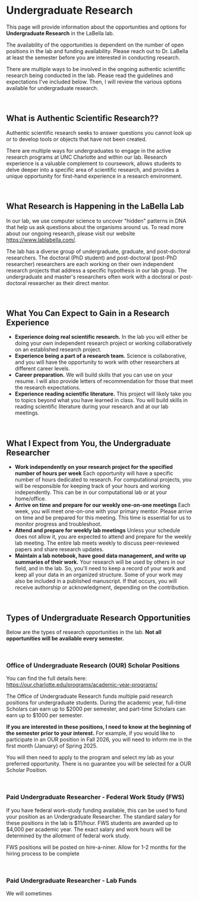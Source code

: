 # Undergraduate Research

This page will provide information about the opportunities and options for **Undergraduate Research** in the LaBella lab. 

The availability of the opportunities is dependent on the number of open positions in the lab and funding availability. Please reach out to Dr. LaBella at least the semester before you are interested in conducting research. 

There are multiple ways to be involved in the ongoing authentic scientific research being conducted in the lab. Please read the guidelines and expectations I've included below. Then, I will review the various options available for undergraduate research.

&nbsp;

## What is Authentic Scientific Research??

Authentic scientific research seeks to answer questions you cannot look up or to develop tools or objects that have not been created. 

There are multiple ways for undergraduates to engage in the active research programs at UNC Charlotte and within our lab. Research experience is a valuable complement to coursework, allows students to delve deeper into a specific area of scientific research, and provides a unique opportunity for first-hand experience in a research environment.

&nbsp;

## What Research is Happening in the LaBella Lab

In our lab, we use computer science to uncover "hidden" patterns in DNA that help us ask questions about the organisms around us. To read more about our ongoing research, please visit our website https://www.lablabella.com/. 

The lab has a diverse group of undergraduate, graduate, and post-doctoral researchers. The doctoral (PhD student) and post-doctoral (post-PhD researcher) researchers are each working on their own independent research projects that address a specific hypothesis in our lab group. The undergraduate and master's researchers often work with a doctoral or post-doctoral researcher as their direct mentor. 

&nbsp;

## What You Can Expect to Gain in a Research Experience

- **Experience doing real scientific research.** In the lab you will either be doing your own independent research project or working collaboratively on an established research project.
- **Experience being a part of a research team.** Science is collaborative, and you will have the opportunity to work with other researchers at different career levels.
- **Career preparation.** We will build skills that you can use on your resume. I will also provide letters of recommendation for those that meet the research expectations.
- **Experience reading scientific literature.** This project will likely take you to topics beyond what you have learned in class. You will build skills in reading scientific literature during your research and at our lab meetings.
  
&nbsp;

## What I Expect from You, the Undergraduate Researcher 

- **Work independently on your research project for the specified number of hours per week** Each opportunity will have a specific number of hours dedicated to research. For computational projects, you will be responsible for keeping track of your hours and working independently. This can be in our computational lab or at your home/office. 
- **Arrive on time and prepare for our weekly one-on-one meetings** Each week, you will meet one-on-one with your primary mentor. Please arrive on time and be prepared for this meeting. This time is essential for us to monitor progress and troubleshoot. 
- **Attend and prepare for weekly lab meetings** Unless your schedule does not allow it, you are expected to attend and prepare for the weekly lab meeting. The entire lab meets weekly to discuss peer-reviewed papers and share research updates. 
- **Maintain a lab notebook, have good data management, and write up summaries of their work.** Your research will be used by others in our field, and in the lab. So, you'll need to keep a record of your work and keep all your data in an organized structure. Some of your work may also be included in a published manuscript. If that occurs, you will receive authorship or acknowledgment, depending on the contribution.
  
&nbsp;

## Types of Undergraduate Research Opportunities 

Below are the types of research opportunities in the lab. **Not all opportunities will be available every semester.**

&nbsp;

### Office of Undergraduate Research (OUR) Scholar Positions 

You can find the full details here: https://our.charlotte.edu/programs/academic-year-programs/

The Office of Undergraduate Research funds multiple paid research positions for undergraduate students. 
During the academic year, full-time Scholars can earn up to $2000 per semester, and part-time Scholars can earn up to $1000 per semester.

**If you are interested in these positions, I need to know at the beginning of the semester prior to your interest.** For example, if you would like to participate in an OUR position in Fall 2026, you will need to inform me in the first month (January) of Spring 2025. 

You will then need to apply to the program and select my lab as your preferred opportunity. There is no guarantee you will be selected for a OUR Scholar Position. 

&nbsp;

### Paid Undergraduate Researcher - Federal Work Study (FWS)

If you have federal work-study funding available, this can be used to fund your position as an Undergraduate Researcher. The standard salary for these positions in the lab is $11/hour. FWS students are awarded up to $4,000 per academic year. The exact salary and work hours will be determined by the allotment of federal work study. 

FWS positions will be posted on hire-a-niner. Allow for 1-2 months for the hiring process to be complete 

&nbsp;

### Paid Undergraduate Researcher - Lab Funds

We will sometimes 





